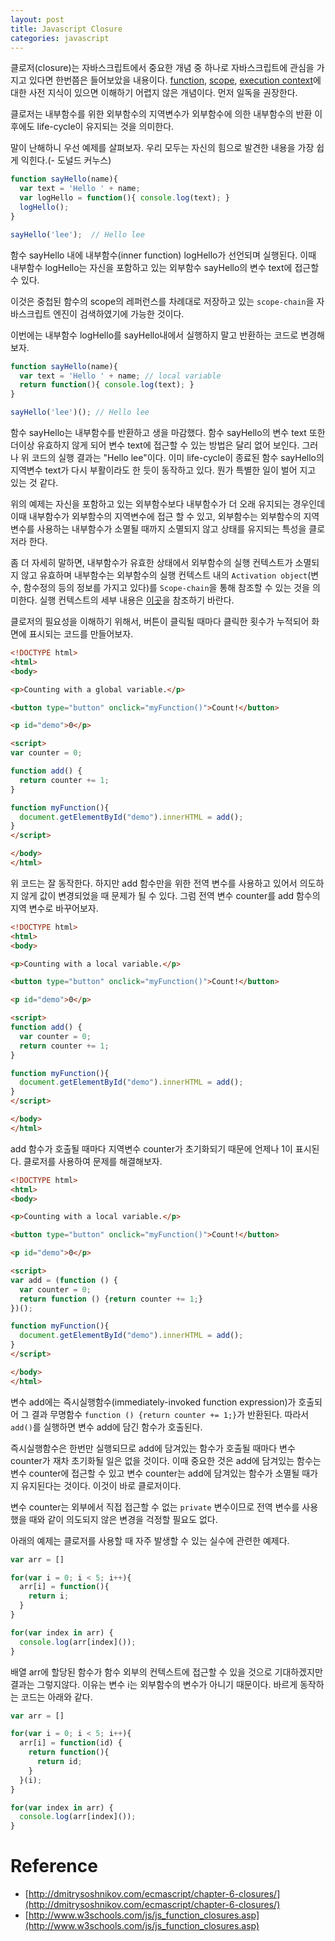 ```yaml
---
layout: post
title: Javascript Closure
categories: javascript
---
```


클로저(closure)는 자바스크립트에서 중요한 개념 중 하나로 자바스크립트에 관심을 가지고 있다면 한번쯤은 들어보았을 내용이다. [function](http://ungmo2.github.io/javascript/Javascript-Function/), [scope](http://ungmo2.github.io/javascript/Javascript-Scope/), [execution context](http://ungmo2.github.io/javascript/Javascript-Execution-Context/)에 대한 사전 지식이 있으면 이해하기 어렵지 않은 개념이다. 먼저 일독을 권장한다.

클로저는 내부함수를 위한 외부함수의 지역변수가 외부함수에 의한 내부함수의 반환 이후에도 life-cycle이 유지되는 것을 의미한다.

말이 난해하니 우선 예제를 살펴보자. 우리 모두는 자신의 힘으로 발견한 내용을 가장 쉽게 익힌다.(- 도널드 커누스)

```javascript
function sayHello(name){
  var text = 'Hello ' + name;
  var logHello = function(){ console.log(text); }
  logHello();
}

sayHello('lee');  // Hello lee
```

함수 sayHello 내에 내부함수(inner function) logHello가 선언되며 실행된다.
이때 내부함수 logHello는 자신을 포함하고 있는 외부함수 sayHello의 변수 text에 접근할 수 있다.

이것은 중첩된 함수의 scope의 레퍼런스를 차례대로 저장하고 있는 `scope-chain`을 자바스크립트 엔진이 검색하였기에 가능한 것이다.

이번에는 내부함수 logHello를 sayHello내에서 실행하지 말고 반환하는 코드로 변경해 보자.

```javascript
function sayHello(name){
  var text = 'Hello ' + name; // local variable
  return function(){ console.log(text); }
}

sayHello('lee')(); // Hello lee
```

함수 sayHello는 내부함수를 반환하고 생을 마감했다. 함수 sayHello의 변수 text 또한 더이상 유효하지 않게 되어 변수 text에 접근할 수 있는 방법은 달리 없어 보인다. 그러나 위 코드의 실행 결과는 "Hello lee"이다. 이미 life-cycle이 종료된 함수 sayHello의 지역변수 text가 다시 부활이라도 한 듯이 동작하고 있다. 뭔가 특별한 일이 벌어 지고 있는 것 같다.

위의 예제는 자신을 포함하고 있는 외부함수보다 내부함수가 더 오래 유지되는 경우인데 이때 내부함수가 외부함수의 지역변수에 접근 할 수 있고, 외부함수는 외부함수의 지역변수를 사용하는 내부함수가 소멸될 때까지 소멸되지 않고 상태를 유지되는 특성을 클로저라 한다.

좀 더 자세히 말하면, 내부함수가 유효한 상태에서 외부함수의 실행 컨텍스트가 소멸되지 않고 유효하며 내부함수는 외부함수의 실행 컨텍스트 내의 `Activation object`(변수, 함수정의 등의 정보를 가지고 있다)를 `Scope-chain`을 통해 참조할 수 있는 것을 의미한다. 실행 컨텍스트의 세부 내용은 [이곳](http://ungmo2.github.io/javascript/Javascript-Execution-Context/)을 참조하기 바란다.

클로저의 필요성을 이해하기 위해서, 버튼이 클릭될 때마다 클릭한 횟수가 누적되어 화면에 표시되는 코드를 만들어보자.

```html
<!DOCTYPE html>
<html>
<body>

<p>Counting with a global variable.</p>

<button type="button" onclick="myFunction()">Count!</button>

<p id="demo">0</p>

<script>
var counter = 0;

function add() {
  return counter += 1;
}

function myFunction(){
  document.getElementById("demo").innerHTML = add();
}
</script>

</body>
</html>
```

위 코드는 잘 동작한다. 하지만 add 함수만을 위한 전역 변수를 사용하고 있어서 의도하지 않게 값이 변경되었을 때 문제가 될 수 있다. 그럼 전역 변수 counter를 add 함수의 지역 변수로 바꾸어보자.  

```html
<!DOCTYPE html>
<html>
<body>

<p>Counting with a local variable.</p>

<button type="button" onclick="myFunction()">Count!</button>

<p id="demo">0</p>

<script>
function add() {
  var counter = 0;
  return counter += 1;
}

function myFunction(){
  document.getElementById("demo").innerHTML = add();
}
</script>

</body>
</html>
```

add 함수가 호출될 때마다 지역변수 counter가 초기화되기 때문에 언제나 1이 표시된다. 클로저를 사용하여 문제를 해결해보자.

```html
<!DOCTYPE html>
<html>
<body>

<p>Counting with a local variable.</p>

<button type="button" onclick="myFunction()">Count!</button>

<p id="demo">0</p>

<script>
var add = (function () {
  var counter = 0;
  return function () {return counter += 1;}
})();

function myFunction(){
  document.getElementById("demo").innerHTML = add();
}
</script>

</body>
</html>
```
변수 add에는 즉시실행함수(immediately-invoked function expression)가 호출되어 그 결과 무명함수 `function () {return counter += 1;}`가 반환된다. 따라서 `add()`를 실행하면 변수 add에 담긴 함수가 호출된다.

즉시실행함수은 한번만 실행되므로 add에 담겨있는 함수가 호출될 때마다 변수 counter가 재차 초기화될 일은 없을 것이다. 이때 중요한 것은 add에 담겨있는 함수는 변수 counter에 접근할 수 있고 변수 counter는 add에 담겨있는 함수가 소멸될 때가지 유지된다는 것이다. 이것이 바로 클로저이다.

변수 counter는 외부에서 직접 접근할 수 없는 `private` 변수이므로 전역 변수를 사용했을 때와 같이 의도되지 않은 변경을 걱정할 필요도 없다.

아래의 예제는 클로저를 사용할 때 자주 발생할 수 있는 실수에 관련한 예제다.

```javascript
var arr = []

for(var i = 0; i < 5; i++){
  arr[i] = function(){
    return i;
  }
}

for(var index in arr) {
  console.log(arr[index]());
}
```

배열 arr에 할당된 함수가 함수 외부의 컨텍스트에 접근할 수 있을 것으로 기대하겠지만 결과는 그렇지않다. 이유는 변수 i는 외부함수의 변수가 아니기 때문이다. 바르게 동작하는 코드는 아래와 같다.

```javascript
var arr = []

for(var i = 0; i < 5; i++){
  arr[i] = function(id) {
    return function(){
      return id;
    }
  }(i);
}

for(var index in arr) {
  console.log(arr[index]());
}
```

# Reference

* [http://dmitrysoshnikov.com/ecmascript/chapter-6-closures/](http://dmitrysoshnikov.com/ecmascript/chapter-6-closures/)  
* [http://www.w3schools.com/js/js_function_closures.asp](http://www.w3schools.com/js/js_function_closures.asp)

